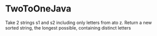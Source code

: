 # TwoToOneJava
Take 2 strings s1 and s2 including only letters from ato z. Return a new sorted string, the longest possible, containing distinct letters
